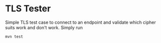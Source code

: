 # TLS Tester
Simple TLS test case to connect to an endpoint and validate which cipher suits work and don't work. Simply run 
```
mvn test
```
